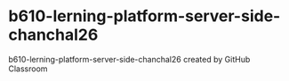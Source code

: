 # b610-lerning-platform-server-side-chanchal26
b610-lerning-platform-server-side-chanchal26 created by GitHub Classroom
